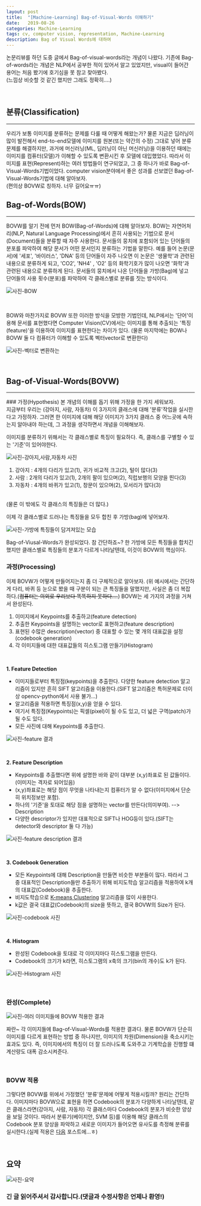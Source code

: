 ```yaml
---
layout: post
title:  "[Machine-Learning] Bag-of-Visual-Words 이해하기"
date:   2019-08-26
categories: Machine-Learning
tags: cv, computer vision, representation, Machine-Learning
description: Bag of Visual Words에 대하여
---
```


논문리뷰를 하던 도중 글에서 Bag-of-visual-words라는 개념이 나왔다. 기존에 Bag-of-words라는 개념은 NLP에서 공부한 적이 있어서 알고 있었지만, visual이 들어간 용어는 처음 봤기에 호기심을 못 참고 찾아봤다.<br>
(느낌상 비슷할 것 같긴 했지만 그래도 정확히....)

<br>



## 분류(Classification)
<hr>
우리가 보통 이미지를 분류하는 문제를 다룰 때 어떻게 해왔는가? 물론 지금은 딥러닝이 많이 발전해서 end-to-end모델에 이미지를 원본(또는 약간의 수정) 그대로 넣어 분류문제를 해결하지만, 과거에 머신러닝(ML, 딥러닝이 아닌 머신러닝)을 이용하던 때에는 이미지를 컴퓨터(모델)가 이해할 수 있도록 변환시킨 후 모델에 대입했었다. 따라서 이미지를 표현(Represent)하는 여러 방법들이 연구되었고, 그 중 하나가 바로 Bag-of-Visual-Words기법이었다. computer vision분야에서 좋은 성과를 선보였던 Bag-of-Visual-Words기법에 대해 알아보자.<br>
(편의상 BOVW로 칭하자. 너무 길어요ㅠㅠ)

<br>



## Bag-of-Words(BOW)
<hr>
BOVW를 알기 전에 먼저 BOW(Bag-of-Words)에 대해 알아보자. BOW는 자연어처리(NLP, Natural Language Processing)에서 흔히 사용되는 기법으로 문서(Document)들을 분류할 때 자주 사용한다. 문서들의 뭉치에 포함되어 있는 단어들의 분포를 파악하여 해당 문서가 어떤 문서인지 분류하는 기법을 말한다. 예를 들어 논문(문서)에 '세포', '바이러스', 'DNA' 등의 단어들이 자주 나오면 이 논문은 '생물학'과 관련된 내용으로 분류하게 되고, 'CO2', 'NH4' , 'O2' 등의 화학기호가 많이 나오면 '화학'과 관련된 내용으로 분류하게 된다. 문서들의 뭉치에서 나온 단어들을 가방(Bag)에 넣고 단어들의 사용 횟수(분포)를 파악하여 각 클래스별로 분류를 짓는 방식이다.

![사진-BOW](https://i.imgur.com/HlaJZ51.png)

<br>

BOW와 마찬가지로 BOVW 또한 이러한 방식을 모방한 기법인데, NLP에서는 '단어'이용해 문서를 표현했다면 Computer Vision(CV)에서는 이미지를 통해 추출되는 '특징(feature)'을 이용하여 이미지를 표현한다는 차이가 있다.
(물론 마지막에는 BOW나 BOVW 둘 다 컴퓨터가 이해할 수 있도록 벡터vector로 변환한다)

![사진-벡터로 변환하는](https://i.imgur.com/q8dO8ru.png)

<br>



## Bag-of-Visual-Words(BOVW)
<hr>
### 가정(Hypothesis)
본 개념의 이해를 돕기 위해 가정을 한 가지 세워보자.<br>
지금부터 우리는 (강아지, 사람, 자동차) 이 3가지의 클래스에 대해 '분류'작업을 실시한다고 가정하자. 그러면 한 이미지에 대해 해당 이미지가 3가지 클래스 중 어느곳에 속하는지 알아내야 하는데, 그 과정을 생각하면서 개념을 이해해보자.
<br>

이미지를 분류하기 위해서는 각 클래스별로 특징이 필요하다. 즉, 클래스를 구별할 수 있는 '기준'이 있어야한다.

![사진-강아지,사람,자동차 사진](https://i.imgur.com/LVaI8ZN.png)

1. 강아지 : 4개의 다리가 있고(1), 귀가 비교적 크고(2), 털이 많다(3)
2. 사람   : 2개의 다리가 있고(1), 2개의 팔이 있으며(2), 직럽보행의 모양을 띈다(3)
3. 자동차 : 4개의 바퀴가 있고(1), 창문이 있으며(2), 모서리가 많다(3)
<br>
(물론 이 밖에도 각 클래스의 특징들은 더 많다.)

이제 각 클래스별로 드러나는 특징들을 모두 합친 후 가방(bag)에 넣어보자.

![사진-가방에 특징들이 담겨져있는 모습](https://i.imgur.com/Uscz9ij.png)

Bag-of-Viusal-Words가 완성되었다. 참 간단하죠~?
한 가방에 모든 특징들을 합치긴 했지만 클래스별로 특징들의 분포가 다르게 나타날텐데, 이것이 BOVW의 핵심이다.
<br>

### 과정(Processing)
이제 BOVW가 어떻게 만들어지는지 좀 더 구체적으로 알아보자.
(위 예시에서는 간단하게 다리, 바퀴 등 눈으로 봤을 때 구분이 되는 큰 특징들을 말했지만, 사실은 좀 더 복잡하다.(~~컴퓨터는 의외로 우리보다 똑똑하지 못하다....~~)
BOVW는 세 가지의 과정을 거쳐서 완성된다.

1. 이미지에서 Keypoints를 추출하고(feature detection)
2. 추출한 Keypoints을 설명하는 vector로 표현하고(feature description)
3. 표현된 수많은 description(vector) 중 대표할 수 있는 몇 개의 대표값을 설정(codebook generation)
4. 각 이미지들에 대한 대표값들의 히스토그램 만들기(Histogram)

<br>

**1. Feature Detection**
 - 이미지들로부터 특징점(keypoints)을 추출한다. 다양한 feature detection 알고리즘이 있지만 흔히 SIFT 알고리즘을 이용한다.(SIFT 알고리즘은 특허문제로 더이상 opencv-python에서 사용 불가...)
 - 알고리즘을 적용하면 특징점(x,y)을 얻을 수 있다.
 - 여기서 특징점(Keypoints)는 픽셀(pixel)이 될 수도 있고, 더 넓은 구역(patch)가 될 수도 있다.
 - 모든 사진에 대해 Keypoints를 추출한다.

![사진-feature 결과](https://i.imgur.com/oz0Za9Q.png)

<br>

**2. Feature Description**
 - Keypoints를 추출했다면 위에 설명한 바와 같이 대부분 (x,y)좌표로 된 값들이다.(이미지는 격자로 되어있음)
 - (x,y)좌표로는 해당 점이 무엇을 나타내는지 컴퓨터가 알 수 없다(이미지에서 단순히 위치정보만 포함).
 - 하나의 '기준'을 토대로 해당 점을 설명하는 vector를 만든다(의미부여). --> Description
 - 다양한 descriptor가 있지만 대표적으로 SIFT나 HOG등이 있다.(SIFT는 detector와 descriptor 둘 다 가능)

![사진-feature description 결과](https://i.imgur.com/9KsxIXg.png)

<br>

**3. Codebook Generation**
 - 모든 Keypoints에 대해 Description을 만들면 비슷한 부분들이 많다. 따라서 그 중 대표적인 Description들만 추출하기 위해 비지도학습 알고리즘을 적용하여 k개의 대표값(Codebook)을 추출한다.
 - 비지도학습으로 [K-means Clustering][k-means-docs] 알고리즘을 많이 사용한다.
 - k값은 결국 대표값(Codebook)의 size을 뜻하고, 결국 BOVW의 Size가 된다.

![사진-codebook 사진](https://i.imgur.com/XxXvtr5.png)

<br>

**4. Histogram**
 - 완성된 Codebook을 토대로 각 이미지마다 히스토그램을 만든다.
 - Codebook의 크기가 k라면, 히스토그램의 x축의 크기(bin의 개수)도 k가 된다.

![사진-Histogram 사진](https://i.imgur.com/xzDKDZW.png)

<br>

### 완성(Complete)
![사진-여러 이미지들에 BOVW 적용한 결과](https://i.imgur.com/KpisiSw.png)
<br>

짜란~
각 이미지들에 Bag-of-Visual-Words를 적용한 결과다. 물론 BOVW가 단순히 이미지를 다르게 표현하는 방법 중 하나지만, 이미지의 차원(Dimension)을 축소시키는 효과도 있다. 즉, 이미지에서의 특징이 더 잘 드러나도록 도와주고 기계학습을 진행할 떄 계산량도 대폭 감소시켜준다.

<br>



### BOVW 적용
그렇다면 BOVW를 위에서 가정했던 '분류'문제에 어떻게 적용시킬까? 원리는 간단하다. 이미지마다 BOVW으로 표현을 하면 Codebook의 분포가 다양하게 나타날텐데, 같은 클래스라면(강아지, 사람, 자동차) 각 클래스마다 Codebook의 분포가 비슷한 양상을 보일 것이다. 따라서 분류기(베이지안, SVM 등)를 이용해 해당 클래스의 Codebook 분포 양상을 파악하고 새로운 이미지가 들어오면 유사도를 측정해 분류를 실시한다.(실제 적용은 [다음][다음-docs] 포스트에...ㅎ)

<br>



## 요약
![사진-요약](https://i.imgur.com/V5079iu.png)
<br>

### **긴 글 읽어주셔서 감사합니다.(댓글과 수정사항은 언제나 환영!)**


[k-means-docs]: https:
[다음-docs]: https:
